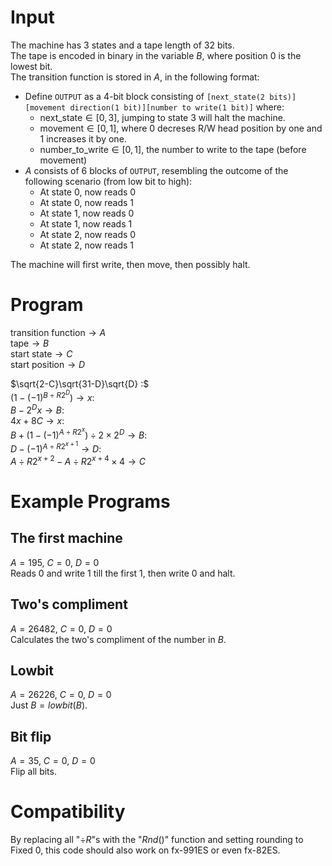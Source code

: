 <!--info:
"title":"Turing Machine for CASIO fx-991CNX"
"creationDate":"2020-12-15"
-->

# Input

The machine has 3 states and a tape length of 32 bits.  
The tape is encoded in binary in the variable $B$, where position 0 is the lowest bit.  
The transition function is stored in $A$, in the following format:  

- Define `OUTPUT` as a 4-bit block consisting of `[next_state(2 bits)][movement direction(1 bit)][number to write(1 bit)]` where:
  - $\text{next_state} \in [0,3]$, jumping to state 3 will halt the machine.
  - $\text{movement} \in [0,1]$, where 0 decreses R/W head position by one and 1 increases it by one.
  - $\text{number_to_write} \in [0,1]$, the number to write to the tape (before movement)
- $A$ consists of 6 blocks of `OUTPUT`, resembling the outcome of the following scenario (from low bit to high):
  - At state 0, now reads 0
  - At state 0, now reads 1
  - At state 1, now reads 0
  - At state 1, now reads 1
  - At state 2, now reads 0
  - At state 2, now reads 1

The machine will first write, then move, then possibly halt.

# Program

$\text{transition function} \rightarrow A$  
$\text{tape} \rightarrow B$  
$\text{start state} \rightarrow C$  
$\text{start position} \rightarrow D$  

$\sqrt{2-C}\sqrt{31-D}\sqrt{D} :$  
$(1-(-1)^{B\div R 2^D}) \rightarrow x :$  
$B-2^Dx \rightarrow B :$  
$4x+8C \rightarrow x :$  
$B+(1-(-1)^{A\div R 2^x})\div2\times2^D \rightarrow B :$  
$D-(-1)^{A\div R 2^{x+1}} \rightarrow D :$  
$A\div R 2^{x+2}-A\div R2^{x+4}\times4 \rightarrow C$

# Example Programs

## The first machine

$A=195$, $C=0$, $D=0$  
Reads 0 and write 1 till the first 1, then write 0 and halt.

## Two's compliment

$A=26482$, $C=0$, $D=0$  
Calculates the two's compliment of the number in $B$.

## Lowbit

$A=26226$, $C=0$, $D=0$  
Just $B=lowbit(B)$.

## Bit flip

$A=35$, $C=0$, $D=0$  
Flip all bits.

# Compatibility

By replacing all "$\div R$"s with the "$Rnd()$" function and setting rounding to Fixed 0, this code should also work on fx-991ES or even fx-82ES.